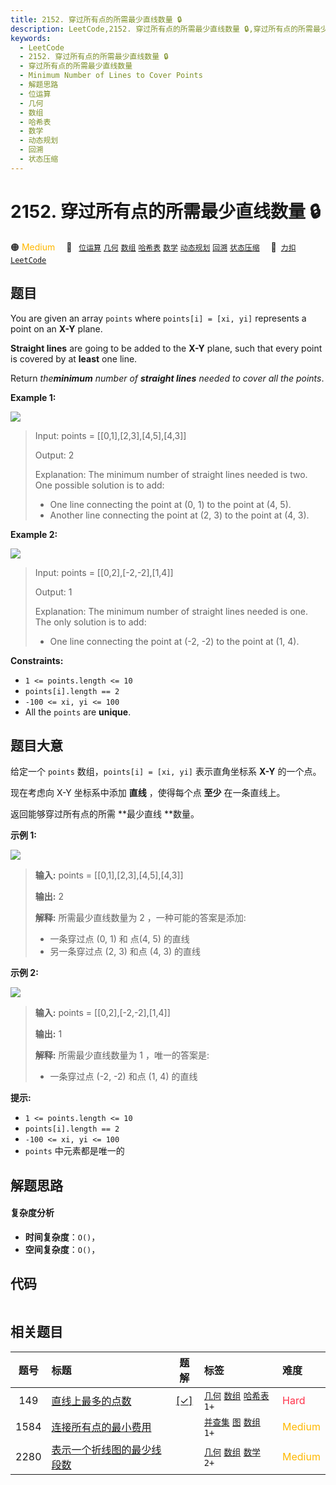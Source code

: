 ```yaml
---
title: 2152. 穿过所有点的所需最少直线数量 🔒
description: LeetCode,2152. 穿过所有点的所需最少直线数量 🔒,穿过所有点的所需最少直线数量,Minimum Number of Lines to Cover Points,解题思路,位运算,几何,数组,哈希表,数学,动态规划,回溯,状态压缩
keywords:
  - LeetCode
  - 2152. 穿过所有点的所需最少直线数量 🔒
  - 穿过所有点的所需最少直线数量
  - Minimum Number of Lines to Cover Points
  - 解题思路
  - 位运算
  - 几何
  - 数组
  - 哈希表
  - 数学
  - 动态规划
  - 回溯
  - 状态压缩
---
```


# 2152. 穿过所有点的所需最少直线数量 🔒

🟠 <font color=#ffb800>Medium</font>&emsp; 🔖&ensp; [`位运算`](/tag/bit-manipulation.md) [`几何`](/tag/geometry.md) [`数组`](/tag/array.md) [`哈希表`](/tag/hash-table.md) [`数学`](/tag/math.md) [`动态规划`](/tag/dynamic-programming.md) [`回溯`](/tag/backtracking.md) [`状态压缩`](/tag/bitmask.md)&emsp; 🔗&ensp;[`力扣`](https://leetcode.cn/problems/minimum-number-of-lines-to-cover-points) [`LeetCode`](https://leetcode.com/problems/minimum-number-of-lines-to-cover-points)

## 题目

You are given an array `points` where `points[i] = [xi, yi]` represents a
point on an **X-Y** plane.

**Straight lines** are going to be added to the **X-Y** plane, such that every
point is covered by at **least** one line.

Return _the**minimum** number of **straight lines** needed to cover all the
points_.



**Example 1:**

![](https://fastly.jsdelivr.net/gh/doocs/leetcode@main/solution/2100-2199/2152.Minimum%20Number%20of%20Lines%20to%20Cover%20Points/images/image-20220123200023-1.png)

> Input: points = [[0,1],[2,3],[4,5],[4,3]]
> 
> Output: 2
> 
> Explanation: The minimum number of straight lines needed is two. One possible solution is to add:
> - One line connecting the point at (0, 1) to the point at (4, 5).
> - Another line connecting the point at (2, 3) to the point at (4, 3).

**Example 2:**

![](https://fastly.jsdelivr.net/gh/doocs/leetcode@main/solution/2100-2199/2152.Minimum%20Number%20of%20Lines%20to%20Cover%20Points/images/image-20220123200057-3.png)

> Input: points = [[0,2],[-2,-2],[1,4]]
> 
> Output: 1
> 
> Explanation: The minimum number of straight lines needed is one. The only solution is to add:
> - One line connecting the point at (-2, -2) to the point at (1, 4).

**Constraints:**

  * `1 <= points.length <= 10`
  * `points[i].length == 2`
  * `-100 <= xi, yi <= 100`
  * All the `points` are **unique**.


## 题目大意

给定一个 `points` 数组，`points[i] = [xi, yi]` 表示直角坐标系 **X-Y** 的一个点。

现在考虑向 X-Y 坐标系中添加 **直线** ，使得每个点 **至少** 在一条直线上。

返回能够穿过所有点的所需 **最少直线  **数量。



**示例 1:**

![](https://fastly.jsdelivr.net/gh/doocs/leetcode@main/solution/2100-2199/2152.Minimum%20Number%20of%20Lines%20to%20Cover%20Points/images/image-20220123200023-1.png)

> 
> 
> 
> 
> 
> **输入:** points = [[0,1],[2,3],[4,5],[4,3]]
> 
> **输出:** 2
> 
> **解释:** 所需最少直线数量为 2 ，一种可能的答案是添加:
> - 一条穿过点 (0, 1) 和 点(4, 5) 的直线
> - 另一条穿过点 (2, 3) 和点 (4, 3) 的直线
> 
> 

**示例 2:**

![](https://fastly.jsdelivr.net/gh/doocs/leetcode@main/solution/2100-2199/2152.Minimum%20Number%20of%20Lines%20to%20Cover%20Points/images/image-20220123200057-3.png)

> 
> 
> 
> 
> 
> **输入:** points = [[0,2],[-2,-2],[1,4]]
> 
> **输出:** 1
> 
> **解释:** 所需最少直线数量为 1 ，唯一的答案是:
> - 一条穿过点 (-2, -2) 和点 (1, 4) 的直线
> 
> 



**提示:**

  * `1 <= points.length <= 10`
  * `points[i].length == 2`
  * `-100 <= xi, yi <= 100`
  * `points` 中元素都是唯一的


## 解题思路

#### 复杂度分析

- **时间复杂度**：`O()`，
- **空间复杂度**：`O()`，

## 代码

```javascript

```

## 相关题目

<!-- prettier-ignore -->
| 题号 | 标题 | 题解 | 标签 | 难度 |
| :------: | :------ | :------: | :------ | :------ |
| 149 | [直线上最多的点数](https://leetcode.com/problems/max-points-on-a-line) | [[✓]](/problem/0149.md) |  [`几何`](/tag/geometry.md) [`数组`](/tag/array.md) [`哈希表`](/tag/hash-table.md) `1+` | <font color=#ff334b>Hard</font> |
| 1584 | [连接所有点的最小费用](https://leetcode.com/problems/min-cost-to-connect-all-points) |  |  [`并查集`](/tag/union-find.md) [`图`](/tag/graph.md) [`数组`](/tag/array.md) `1+` | <font color=#ffb800>Medium</font> |
| 2280 | [表示一个折线图的最少线段数](https://leetcode.com/problems/minimum-lines-to-represent-a-line-chart) |  |  [`几何`](/tag/geometry.md) [`数组`](/tag/array.md) [`数学`](/tag/math.md) `2+` | <font color=#ffb800>Medium</font> |